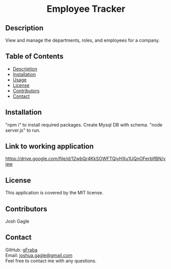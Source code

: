 
<h1 align="center">Employee Tracker </h1>
  
## Description
View and manage the departments, roles, and employees for a company.
## Table of Contents
- [Description](#description)
- [Installation](#installation)
- [Usage](#usage)
- [License](#license)
- [Contributors](#contributors)
- [Contact](#Contact)
## Installation
"npm i" to install required packages.  Create Mysql DB with schema. "node server.js" to run.
## Link to working application
https://drive.google.com/file/d/12wbQr4KkSOWFTQiyHXu1UQnOFerblfBN/view
## License
This application is covered by the MIT license. 
## Contributors
Josh Gagle
## Contact
GitHub: [gFraba](https://github.com/gFraba)
<br />
Email: joshua.gagle@gmail.com
<br />
Feel free to contact me with any questions.
